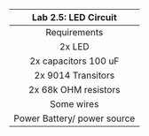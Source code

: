 |                              Lab 2.5: LED Circuit                           |
| :------------------------------------------------------------------------: |
|Requirements |
|2x LED|
|2x capacitors 100 uF |
|2x 9014 Transitors |
| 2x 68k OHM resistors |
| Some wires |
| Power Battery/ power source| 
